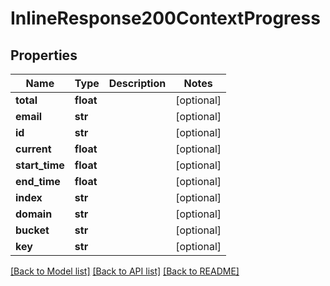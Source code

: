 # InlineResponse200ContextProgress

## Properties
Name | Type | Description | Notes
------------ | ------------- | ------------- | -------------
**total** | **float** |  | [optional] 
**email** | **str** |  | [optional] 
**id** | **str** |  | [optional] 
**current** | **float** |  | [optional] 
**start_time** | **float** |  | [optional] 
**end_time** | **float** |  | [optional] 
**index** | **str** |  | [optional] 
**domain** | **str** |  | [optional] 
**bucket** | **str** |  | [optional] 
**key** | **str** |  | [optional] 

[[Back to Model list]](../README.md#documentation-for-models) [[Back to API list]](../README.md#documentation-for-api-endpoints) [[Back to README]](../README.md)

